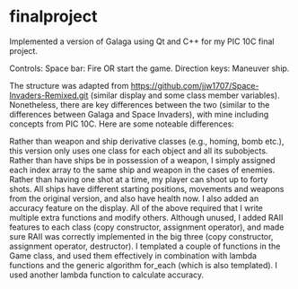 # finalproject
Implemented a version of Galaga using Qt and C++ for my PIC 10C final project. 

Controls: 
  Space bar: Fire OR start the game.
  Direction keys: Maneuver ship.
  
The structure was adapted from https://github.com/jjw1707/Space-Invaders-Remixed.git (similar display and some class member variables). Nonetheless, there are key differences between the two (similar to the differences between Galaga and Space Invaders), with mine including concepts from PIC 10C. Here are some noteable differences:

Rather than weapon and ship derivative classes (e.g., homing, bomb etc.), this version only uses one class for each object and all its subobjects. 
Rather than have ships be in possession of a weapon, I simply assigned each index array to the same ship and weapon in the cases of enemies. 
Rather than having one shot at a time, my player can shoot up to forty shots. 
All ships have different starting positions, movements and weapons from the original version, and also have health now. 
I also added an accuracy feature on the display.
All of the above required that I write multiple extra functions and modify others.
Although unused, I added RAII features to each class (copy constructor, assignment operator), and made sure RAII was correctly implemented in the big three (copy constructor, assignment operator, destructor). 
I templated a couple of functions in the Game class, and used them effectively in combination with lambda functions and the generic algorithm for_each (which is also templated). 
I used another lambda function to calculate accuracy. 


  
  
  
